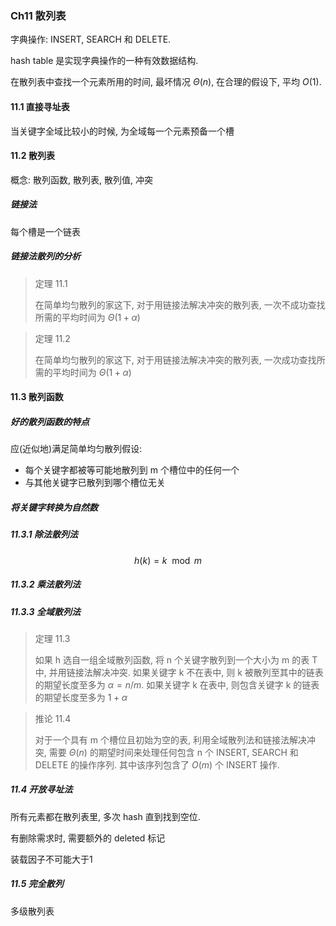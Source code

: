 ### Ch11 散列表

字典操作: INSERT, SEARCH 和 DELETE.

hash table 是实现字典操作的一种有效数据结构.

在散列表中查找一个元素所用的时间, 最坏情况 $\Theta(n)$, 在合理的假设下, 平均 $O(1)$.



#### 11.1 直接寻址表

当关键字全域比较小的时候, 为全域每一个元素预备一个槽



#### 11.2 散列表

概念: 散列函数, 散列表, 散列值, 冲突



##### 链接法

每个槽是一个链表



##### 链接法散列的分析

> 定理 11.1
>
> 在简单均匀散列的家这下, 对于用链接法解决冲突的散列表, 一次不成功查找所需的平均时间为 $\Theta(1+\alpha)$



> 定理 11.2
>
> 在简单均匀散列的家这下, 对于用链接法解决冲突的散列表, 一次成功查找所需的平均时间为 $\Theta(1+\alpha)$





#### 11.3 散列函数

##### 好的散列函数的特点

应(近似地)满足简单均匀散列假设: 

- 每个关键字都被等可能地散列到 m 个槽位中的任何一个
- 与其他关键字已散列到哪个槽位无关

##### 将关键字转换为自然数



##### 11.3.1 除法散列法

$$
h(k) = k \mod m
$$

##### 11.3.2 乘法散列法



##### 11.3.3 全域散列法

> 定理 11.3
>
> 如果 h 选自一组全域散列函数, 将 n 个关键字散列到一个大小为 m 的表 T 中, 并用链接法解决冲突. 如果关键字 k 不在表中, 则 k 被散列至其中的链表的期望长度至多为 $\alpha = n / m$. 如果关键字 k 在表中, 则包含关键字 k 的链表的期望长度至多为 $1+\alpha$



> 推论 11.4
>
> 对于一个具有 m 个槽位且初始为空的表, 利用全域散列法和链接法解决冲突, 需要 $\Theta(n)$ 的期望时间来处理任何包含 n 个 INSERT, SEARCH 和 DELETE 的操作序列. 其中该序列包含了 $O(m)$ 个 INSERT 操作.



##### 11.4 开放寻址法

所有元素都在散列表里, 多次 hash 直到找到空位.

有删除需求时, 需要额外的 deleted 标记

装载因子不可能大于1



##### 11.5 完全散列

多级散列表

